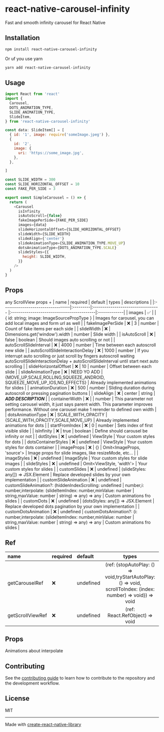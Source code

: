 # react-native-carousel-infinity

Fast and smooth infinity carousel for React Native

## Installation

```sh
npm install react-native-carousel-infinity
```
Or uf you use yarn
```sh
yarn add react-native-carousel-infinity
```

## Usage

```js
import React from 'react'
import {
  Carousel,
  DOTS_ANIMATION_TYPE,
  SLIDE_ANIMATION_TYPE,
  SlideItem,
} from 'react-native-carousel-infinity'

const data: SlideItem[] = [
  { id: '1', image: require('someImage.jpeg') },
  {
    id: '2',
    image: {
      uri: 'https://some_image.jpg',
    },
  },

]

const SLIDE_WIDTH = 300
const SLIDE_HORIZONTAL_OFFSET = 10
const FAKE_PER_SIDE = 3

export const SimpleCarousel = () => {
  return (
    <Carousel
      isInfinity
      isAutoScroll={false}
      fakeImagePerSide={FAKE_PER_SIDE}
      images={data}
      slideHorizontalOffset={SLIDE_HORIZONTAL_OFFSET}
      slideWidth={SLIDE_WIDTH}
      slideAlign={'center'}
      slideAnimationType={SLIDE_ANIMATION_TYPE.MOVE_UP}
      dotsAnimationType={DOTS_ANIMATION_TYPE.SCALE}
      slideStyles={{
        height: SLIDE_WIDTH,
      }}
    />
  )
}
```

##  Props
any ScrollView props +
| name                              | required | default                            | types                                      | descriptions |
|:----------------------------------|:---------|:---------------------------------- |:-------------------------------------------|:-------------|
| images                            | ✅       |                                    | { id: string; image: ImageSourcePropType }  | Images for carousel, you can add local images and form url as well   |
| fakeImagePerSide                  | ❌       |  3                                 |    number                                   | Count of fake items per each side |
| slideWidth                        | ❌       |  Dimensions.get('window').width    |    number                                   | Slide width |
| isAutoScroll                      | ❌       |  false                             |    boolean                                  | Should images auto scrolling or not |
| autoScrollSlideInterval           | ❌       |  4000                              |    number                                   | Time between each autoscroll new slide |
| autoScrollSlideInteractionDelay   | ❌       |  1000                              |    number                                   | If you interrupt auto scrolling or just scroll by fingers autoscroll waiting autoScrollSlideInteractionDelay + autoScrollSlideInterval until start next auto scrolling |
| slideHorizontalOffset             | ❌       |  10                                |    number                                   | Offset between each slide |
| slideAnimationType                | ❌       |  NEED YO ADD                       |    {MOVE_UP,SCALE,ROLLING,SQUEEZE_ANDROID, SQUEEZE_MOVE_UP_IOS,NO_EFFECTS}                                   | Already implemented animations for slides |
| animationDuration                 | ❌       |  500                               |    number                                   | Sliding duration during autoscroll or pressing pagination buttons |
| slideAlign                        | ❌       |  center                            |    string                                   | *****ADD DESCRIPTION***** |
| containerWidth                    | ❌       |                                    |    number                                   | This parameter not setting carousel width, it just says parent width. This parameter improves performance. Without one carousel make 1 rerender to defined own width  |
| dotsAnimationType                 | ❌       |  SCALE_WITH_OPACITY                |    {SCALE_WITH_OPACITY,SCALE,MOVE_UP}       | Already implemented animations for dots  |
| startFromIndex                    | ❌       |  0                                 |    number                                   | Sets index of first visible slide |
| isInfinity                        | ❌       |  true                              |    boolean                                  | Define should carousel be infinity or not |
| dotStyles                         | ❌       |  undefined                         |    ViewStyle                                | Your custom styles for dots |
| dotsContainerStyles               | ❌       |  undefined                         |    ViewStyle                                | Your custom styles for dots container |
| imageProps                        | ❌       |  {}                                |    Omit<ImageProps, 'source'>               | Image props for slide images, like resizeMode, etc... |
| imageStyles                       | ❌       |  undefined                         |    ImageStyle                               | Your custom styles for slide images  |
| slideStyles                       | ❌       |  undefined                         |    Omit<ViewStyle, 'width'>                 | Your custom styles for slides  |
| customSlides                      | ❌       |  undefined                         |   (slideStyles: any[]) => JSX.Element       | Replace developed slides by your own implementation |
| customSlideAnimation              | ❌       |  undefined                         |    customSlideAnimation?: (hiddenIndexScrolling: undefined \| number,i: number,interpolate: (slideItemIndex: number,minValue: number \| string,maxValue: number \| string) => any) => any                                                                                                         | Custom animations fro slides |
| customDots                        | ❌       |            undefined               |   (dotsStyles: any[]) => JSX.Element        | Replace developed dots pagination by your own implementation |
| customDotsAnimation               | ❌       |            undefined               |   customDotsAnimation?: (i: number,interpolate: (slideItemIndex: number,minValue: number \| string,maxValue: number \| string) => any) => any | Custom animations fro slides  |



## Ref
| name                              | required | default                            | types                | descriptions |
|:----------------------------------|:---------|:----------- |:---------------------------------------------:| ------------:|
| getCarouselRef                    | ❌       |  undefined  | (ref:  {stopAutoPlay: () => void,tryStartAutoPlay: () => void, scrollToIndex: (index: number) => void}) => void                                                                                                         | Return CarouselRef for easing handing autoplay and scrolling   |
| getScrollViewRef                    | ❌       |  undefined  | (ref: React.RefObject<ScrollView>) => void  | Return ScrollView ref  |


##  Props
Animations
about interpolate

## Contributing

See the [contributing guide](CONTRIBUTING.md) to learn how to contribute to the repository and the development workflow.

## License

MIT

---

Made with [create-react-native-library](https://github.com/callstack/react-native-builder-bob)
